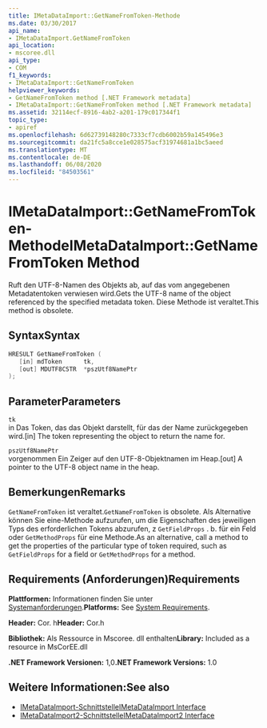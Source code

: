 ```yaml
---
title: IMetaDataImport::GetNameFromToken-Methode
ms.date: 03/30/2017
api_name:
- IMetaDataImport.GetNameFromToken
api_location:
- mscoree.dll
api_type:
- COM
f1_keywords:
- IMetaDataImport::GetNameFromToken
helpviewer_keywords:
- GetNameFromToken method [.NET Framework metadata]
- IMetaDataImport::GetNameFromToken method [.NET Framework metadata]
ms.assetid: 32114ecf-8916-4ab2-a201-179c017344f1
topic_type:
- apiref
ms.openlocfilehash: 6d62739148280c7333cf7cdb6002b59a145496e3
ms.sourcegitcommit: da21fc5a8cce1e028575acf31974681a1bc5aeed
ms.translationtype: MT
ms.contentlocale: de-DE
ms.lasthandoff: 06/08/2020
ms.locfileid: "84503561"
---
```

# <a name="imetadataimportgetnamefromtoken-method"></a><span data-ttu-id="5631f-102">IMetaDataImport::GetNameFromToken-Methode</span><span class="sxs-lookup"><span data-stu-id="5631f-102">IMetaDataImport::GetNameFromToken Method</span></span>
<span data-ttu-id="5631f-103">Ruft den UTF-8-Namen des Objekts ab, auf das vom angegebenen Metadatentoken verwiesen wird.</span><span class="sxs-lookup"><span data-stu-id="5631f-103">Gets the UTF-8 name of the object referenced by the specified metadata token.</span></span> <span data-ttu-id="5631f-104">Diese Methode ist veraltet.</span><span class="sxs-lookup"><span data-stu-id="5631f-104">This method is obsolete.</span></span>  
  
## <a name="syntax"></a><span data-ttu-id="5631f-105">Syntax</span><span class="sxs-lookup"><span data-stu-id="5631f-105">Syntax</span></span>  
  
```cpp  
HRESULT GetNameFromToken (  
   [in] mdToken      tk,  
   [out] MDUTF8CSTR  *pszUtf8NamePtr  
);  
```  
  
## <a name="parameters"></a><span data-ttu-id="5631f-106">Parameter</span><span class="sxs-lookup"><span data-stu-id="5631f-106">Parameters</span></span>  
 `tk`  
 <span data-ttu-id="5631f-107">in Das Token, das das Objekt darstellt, für das der Name zurückgegeben wird.</span><span class="sxs-lookup"><span data-stu-id="5631f-107">[in] The token representing the object to return the name for.</span></span>  
  
 `pszUtf8NamePtr`  
 <span data-ttu-id="5631f-108">vorgenommen Ein Zeiger auf den UTF-8-Objektnamen im Heap.</span><span class="sxs-lookup"><span data-stu-id="5631f-108">[out] A pointer to the UTF-8 object name in the heap.</span></span>  
  
## <a name="remarks"></a><span data-ttu-id="5631f-109">Bemerkungen</span><span class="sxs-lookup"><span data-stu-id="5631f-109">Remarks</span></span>  
 <span data-ttu-id="5631f-110">`GetNameFromToken` ist veraltet.</span><span class="sxs-lookup"><span data-stu-id="5631f-110">`GetNameFromToken` is obsolete.</span></span> <span data-ttu-id="5631f-111">Als Alternative können Sie eine-Methode aufzurufen, um die Eigenschaften des jeweiligen Typs des erforderlichen Tokens abzurufen, z `GetFieldProps` . b. für ein Feld oder `GetMethodProps` für eine Methode.</span><span class="sxs-lookup"><span data-stu-id="5631f-111">As an alternative, call a method to get the properties of the particular type of token required, such as `GetFieldProps` for a field or `GetMethodProps` for a method.</span></span>  
  
## <a name="requirements"></a><span data-ttu-id="5631f-112">Requirements (Anforderungen)</span><span class="sxs-lookup"><span data-stu-id="5631f-112">Requirements</span></span>  
 <span data-ttu-id="5631f-113">**Plattformen:** Informationen finden Sie unter [Systemanforderungen](../../get-started/system-requirements.md).</span><span class="sxs-lookup"><span data-stu-id="5631f-113">**Platforms:** See [System Requirements](../../get-started/system-requirements.md).</span></span>  
  
 <span data-ttu-id="5631f-114">**Header:** Cor. h</span><span class="sxs-lookup"><span data-stu-id="5631f-114">**Header:** Cor.h</span></span>  
  
 <span data-ttu-id="5631f-115">**Bibliothek:** Als Ressource in Mscoree. dll enthalten</span><span class="sxs-lookup"><span data-stu-id="5631f-115">**Library:** Included as a resource in MsCorEE.dll</span></span>  
  
 <span data-ttu-id="5631f-116">**.NET Framework Versionen:** 1,0</span><span class="sxs-lookup"><span data-stu-id="5631f-116">**.NET Framework Versions:** 1.0</span></span>  
  
## <a name="see-also"></a><span data-ttu-id="5631f-117">Weitere Informationen:</span><span class="sxs-lookup"><span data-stu-id="5631f-117">See also</span></span>

- [<span data-ttu-id="5631f-118">IMetaDataImport-Schnittstelle</span><span class="sxs-lookup"><span data-stu-id="5631f-118">IMetaDataImport Interface</span></span>](imetadataimport-interface.md)
- [<span data-ttu-id="5631f-119">IMetaDataImport2-Schnittstelle</span><span class="sxs-lookup"><span data-stu-id="5631f-119">IMetaDataImport2 Interface</span></span>](imetadataimport2-interface.md)
